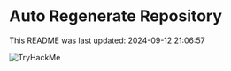 # Auto Regenerate Repository

This README was last updated: 2024-09-12 21:06:57

 ![TryHackMe](https://tryhackme.com/badge/533634)